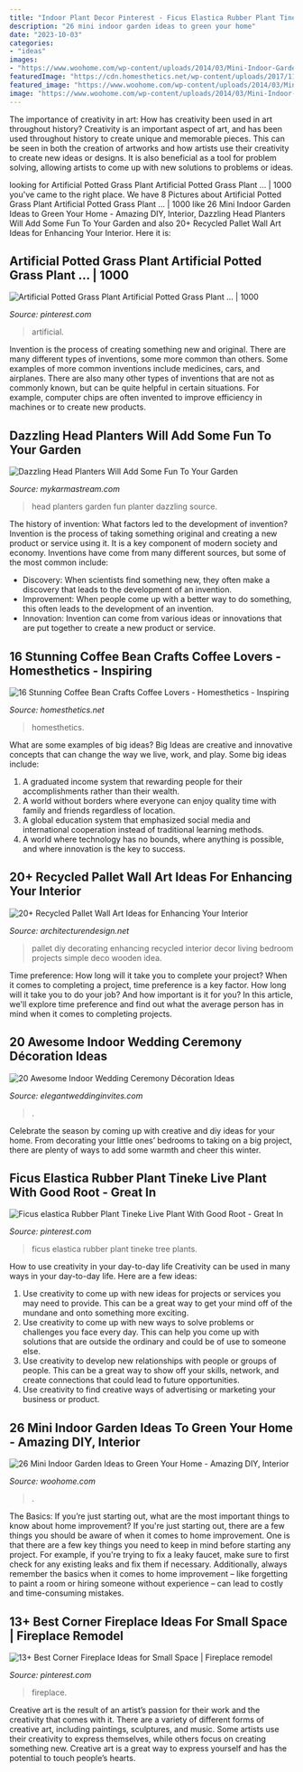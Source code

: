 ```yaml
---
title: "Indoor Plant Decor Pinterest - Ficus Elastica Rubber Plant Tineke Live Plant With Good Root"
description: "26 mini indoor garden ideas to green your home"
date: "2023-10-03"
categories:
- "ideas"
images:
- "https://www.woohome.com/wp-content/uploads/2014/03/Mini-Indoor-Gardening-26.jpg"
featuredImage: "https://cdn.homesthetics.net/wp-content/uploads/2017/11/gioflorist_custom_1.jpg"
featured_image: "https://www.woohome.com/wp-content/uploads/2014/03/Mini-Indoor-Gardening-26.jpg"
image: "https://www.woohome.com/wp-content/uploads/2014/03/Mini-Indoor-Gardening-26.jpg"
---
```



The importance of creativity in art: How has creativity been used in art throughout history?
Creativity is an important aspect of art, and has been used throughout history to create unique and memorable pieces. This can be seen in both the creation of artworks and how artists use their creativity to create new ideas or designs. It is also beneficial as a tool for problem solving, allowing artists to come up with new solutions to problems or ideas.

	

		
looking for Artificial Potted Grass Plant Artificial Potted Grass Plant … | 1000 you've came to the right place. We have 8 Pictures about Artificial Potted Grass Plant Artificial Potted Grass Plant … | 1000 like 26 Mini Indoor Garden Ideas to Green Your Home - Amazing DIY, Interior, Dazzling Head Planters Will Add Some Fun To Your Garden and also 20+ Recycled Pallet Wall Art Ideas for Enhancing Your Interior. Here it is:
		
    
## Artificial Potted Grass Plant Artificial Potted Grass Plant … | 1000

<img loading=lazy src="https://i.pinimg.com/736x/30/b7/cb/30b7cb1a1b8ee1cf6c6080f2852a028c.jpg" onerror="this.onerror=null;this.src='https://tse1.mm.bing.net/th?id=OIP.Am7e4FbUrcGwngTJ0m6vrAHaK9&amp;pid=15.1';" alt="Artificial Potted Grass Plant Artificial Potted Grass Plant … | 1000">

_Source: pinterest.com_

>artificial. 

	

Invention is the process of creating something new and original. There are many different types of inventions, some more common than others. Some examples of more common inventions include medicines, cars, and airplanes. There are also many other types of inventions that are not as commonly known, but can be quite helpful in certain situations. For example, computer chips are often invented to improve efficiency in machines or to create new products.

    
## Dazzling Head Planters Will Add Some Fun To Your Garden

<img loading=lazy src="https://mykarmastream.com/wp-content/uploads/2017/05/head-planter-10.jpg" onerror="this.onerror=null;this.src='https://tse1.mm.bing.net/th?id=OIP.DU3cMcg-QMZfV-C5unvOVgHaFj&amp;pid=15.1';" alt="Dazzling Head Planters Will Add Some Fun To Your Garden">

_Source: mykarmastream.com_

>head planters garden fun planter dazzling source. 

	

The history of invention: What factors led to the development of invention?
Invention is the process of taking something original and creating a new product or service using it. It is a key component of modern society and economy. Inventions have come from many different sources, but some of the most common include: 
- Discovery: When scientists find something new, they often make a discovery that leads to the development of an invention. 
- Improvement: When people come up with a better way to do something, this often leads to the development of an invention. 
- Innovation: Invention can come from various ideas or innovations that are put together to create a new product or service.

    
## 16 Stunning Coffee Bean Crafts Coffee Lovers - Homesthetics - Inspiring

<img loading=lazy src="https://cdn.homesthetics.net/wp-content/uploads/2017/11/gioflorist_custom_1.jpg" onerror="this.onerror=null;this.src='https://tse3.mm.bing.net/th?id=OIP.5RKiiyC-bTdu4gPZeQQI4AHaLH&amp;pid=15.1';" alt="16 Stunning Coffee Bean Crafts Coffee Lovers - Homesthetics - Inspiring">

_Source: homesthetics.net_

>homesthetics. 

	

What are some examples of big ideas?
Big Ideas are creative and innovative concepts that can change the way we live, work, and play. Some big ideas include: 
1. A graduated income system that rewarding people for their accomplishments rather than their wealth.
2. A world without borders where everyone can enjoy quality time with family and friends regardless of location.
3. A global education system that emphasized social media and international cooperation instead of traditional learning methods.
4. A world where technology has no bounds, where anything is possible, and where innovation is the key to success.

    
## 20+ Recycled Pallet Wall Art Ideas For Enhancing Your Interior

<img loading=lazy src="http://cdn.architecturendesign.net/wp-content/uploads/2015/06/AD-Pallet-Wall-Art-9.jpg" onerror="this.onerror=null;this.src='https://tse4.mm.bing.net/th?id=OIP.xZGMJb9Zy_pKMOJAJpu9VgHaLH&amp;pid=15.1';" alt="20+ Recycled Pallet Wall Art Ideas for Enhancing Your Interior">

_Source: architecturendesign.net_

>pallet diy decorating enhancing recycled interior decor living bedroom projects simple deco wooden idea. 

	

Time preference: How long will it take you to complete your project?
When it comes to completing a project, time preference is a key factor. How long will it take you to do your job? And how important is it for you? In this article, we'll explore time preference and find out what the average person has in mind when it comes to completing projects.

    
## 20 Awesome Indoor Wedding Ceremony Décoration Ideas

<img loading=lazy src="https://www.elegantweddinginvites.com/wedding-blog/wp-content/uploads/2015/12/romantic-indoor-barn-wedding-ceremonies-with-lights1.jpg" onerror="this.onerror=null;this.src='https://tse4.mm.bing.net/th?id=OIP.1ulZ1fpR-OrxSx3O1NqJlwHaLI&amp;pid=15.1';" alt="20 Awesome Indoor Wedding Ceremony Décoration Ideas">

_Source: elegantweddinginvites.com_

>. 

	

Celebrate the season by coming up with creative and diy ideas for your home. From decorating your little ones’ bedrooms to taking on a big project, there are plenty of ways to add some warmth and cheer this winter.

    
## Ficus Elastica Rubber Plant Tineke Live Plant With Good Root - Great In

<img loading=lazy src="https://i.pinimg.com/736x/4f/db/b7/4fdbb77cf350689a88aceea19043fa2e.jpg" onerror="this.onerror=null;this.src='https://tse4.mm.bing.net/th?id=OIP.FV7Fm4nGc_CTi4qcDXC4HAHaJ4&amp;pid=15.1';" alt="Ficus elastica Rubber Plant Tineke Live Plant With Good Root - Great In">

_Source: pinterest.com_

>ficus elastica rubber plant tineke tree plants. 

	

How to use creativity in your day-to-day life
Creativity can be used in many ways in your day-to-day life. Here are a few ideas: 
1. Use creativity to come up with new ideas for projects or services you may need to provide. This can be a great way to get your mind off of the mundane and onto something more exciting. 
2. Use creativity to come up with new ways to solve problems or challenges you face every day. This can help you come up with solutions that are outside the ordinary and could be of use to someone else. 
3. Use creativity to develop new relationships with people or groups of people. This can be a great way to show off your skills, network, and create connections that could lead to future opportunities. 
4. Use creativity to find creative ways of advertising or marketing your business or product.

    
## 26 Mini Indoor Garden Ideas To Green Your Home - Amazing DIY, Interior

<img loading=lazy src="https://www.woohome.com/wp-content/uploads/2014/03/Mini-Indoor-Gardening-26.jpg" onerror="this.onerror=null;this.src='https://tse4.mm.bing.net/th?id=OIP.w-B-pDD9y9qYrcVnrGWyiQHaTA&amp;pid=15.1';" alt="26 Mini Indoor Garden Ideas to Green Your Home - Amazing DIY, Interior">

_Source: woohome.com_

>. 

	

The Basics: If you’re just starting out, what are the most important things to know about home improvement?
If you're just starting out, there are a few things you should be aware of when it comes to home improvement. One is that there are a few key things you need to keep in mind before starting any project. For example, if you're trying to fix a leaky faucet, make sure to first check for any existing leaks and fix them if necessary. Additionally, always remember the basics when it comes to home improvement – like forgetting to paint a room or hiring someone without experience – can lead to costly and time-consuming mistakes.

    
## 13+ Best Corner Fireplace Ideas For Small Space | Fireplace Remodel

<img loading=lazy src="https://i.pinimg.com/736x/f0/e5/23/f0e5233ca9963dabbf9c7d8f548418c9.jpg" onerror="this.onerror=null;this.src='https://tse3.mm.bing.net/th?id=OIP.SbwzhPBKUKr-0FoVfq6IMwHaJ3&amp;pid=15.1';" alt="13+ Best Corner Fireplace Ideas for Small Space | Fireplace remodel">

_Source: pinterest.com_

>fireplace. 

	

Creative art is the result of an artist’s passion for their work and the creativity that comes with it. There are a variety of different forms of creative art, including paintings, sculptures, and music. Some artists use their creativity to express themselves, while others focus on creating something new. Creative art is a great way to express yourself and has the potential to touch people’s hearts.

